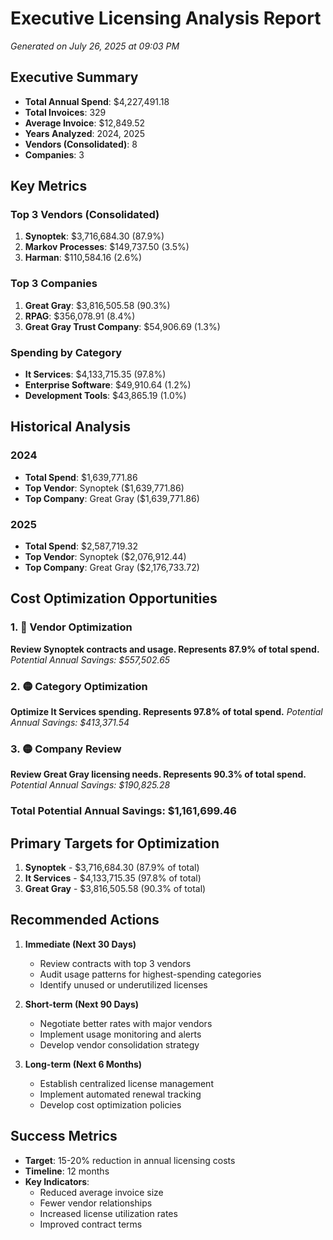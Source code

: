 # Executive Licensing Analysis Report
*Generated on July 26, 2025 at 09:03 PM*

## Executive Summary

- **Total Annual Spend**: $4,227,491.18
- **Total Invoices**: 329
- **Average Invoice**: $12,849.52
- **Years Analyzed**: 2024, 2025
- **Vendors (Consolidated)**: 8
- **Companies**: 3

## Key Metrics

### Top 3 Vendors (Consolidated)
1. **Synoptek**: $3,716,684.30 (87.9%)
2. **Markov Processes**: $149,737.50 (3.5%)
3. **Harman**: $110,584.16 (2.6%)

### Top 3 Companies
1. **Great Gray**: $3,816,505.58 (90.3%)
2. **RPAG**: $356,078.91 (8.4%)
3. **Great Gray Trust Company**: $54,906.69 (1.3%)

### Spending by Category
- **It Services**: $4,133,715.35 (97.8%)
- **Enterprise Software**: $49,910.64 (1.2%)
- **Development Tools**: $43,865.19 (1.0%)

## Historical Analysis

### 2024
- **Total Spend**: $1,639,771.86
- **Top Vendor**: Synoptek ($1,639,771.86)
- **Top Company**: Great Gray ($1,639,771.86)

### 2025
- **Total Spend**: $2,587,719.32
- **Top Vendor**: Synoptek ($2,076,912.44)
- **Top Company**: Great Gray ($2,176,733.72)

## Cost Optimization Opportunities

### 1. 🔴 Vendor Optimization
**Review Synoptek contracts and usage. Represents 87.9% of total spend.**
*Potential Annual Savings: $557,502.65*

### 2. 🟡 Category Optimization
**Optimize It Services spending. Represents 97.8% of total spend.**
*Potential Annual Savings: $413,371.54*

### 3. 🟡 Company Review
**Review Great Gray licensing needs. Represents 90.3% of total spend.**
*Potential Annual Savings: $190,825.28*

### Total Potential Annual Savings: $1,161,699.46

## Primary Targets for Optimization

1. **Synoptek** - $3,716,684.30 (87.9% of total)
2. **It Services** - $4,133,715.35 (97.8% of total)
3. **Great Gray** - $3,816,505.58 (90.3% of total)

## Recommended Actions

1. **Immediate (Next 30 Days)**
   - Review contracts with top 3 vendors
   - Audit usage patterns for highest-spending categories
   - Identify unused or underutilized licenses

2. **Short-term (Next 90 Days)**
   - Negotiate better rates with major vendors
   - Implement usage monitoring and alerts
   - Develop vendor consolidation strategy

3. **Long-term (Next 6 Months)**
   - Establish centralized license management
   - Implement automated renewal tracking
   - Develop cost optimization policies

## Success Metrics

- **Target**: 15-20% reduction in annual licensing costs
- **Timeline**: 12 months
- **Key Indicators**:
  - Reduced average invoice size
  - Fewer vendor relationships
  - Increased license utilization rates
  - Improved contract terms